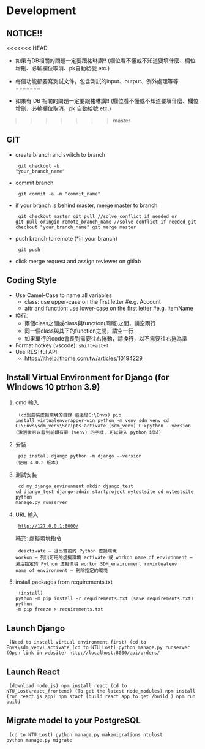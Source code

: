 # Development

## NOTICE!!
<<<<<<< HEAD
- 如果有DB相關的問題一定要跟祐琳講!! (欄位看不懂或不知道要填什麼、欄位增刪、必輸欄位取消、pk自動給號 etc.)
- 每個功能都要寫測試文件，包含測試的input、output、例外處理等等
=======

- 如果有 DB 相關的問題一定要跟祐琳講!! (欄位看不懂或不知道要填什麼、欄位增刪、必輸欄位取消、pk 自動給號 etc.)
>>>>>>> master

## GIT

- create branch and switch to branch
<code><pre>
git checkout -b "your_branch_name"
</pre></code>

- commit branch
<code><pre>
git commit -a -m "commit_name"
</pre></code>

- if your branch is behind master, merge master to branch
<code><pre>
git checkout master
git pull    //solve conflict if needed
or
git pull oringin remote_branch_name    //solve conflict if needed
git checkout "your_branch_name"
git merge master
</code></pre>

- push branch to remote (\*in your branch)
  <code><pre>
  git push
  </code></pre>
- click merge request and assign reviewer on gitlab

## Coding Style

- Use Camel-Case to name all variables
  - class: use upper-case on the first letter  #e.g. Account
  - attr and function: use lower-case on the first letter  #e.g. itemName
- 換行:
  - 兩個class之間或class與function(同層)之間，請空兩行
  - 同一個class與其下的function之間，請空一行
  - 如果單行的code會長到需要往右捲動，請換行，以不需要往右捲為準
- Format hotkey (vscode): `shift+alt+f`
- Use RESTful API
  - https://ithelp.ithome.com.tw/articles/10194229

## Install Virtual Environment for Django (for Windows 10 ptrhon 3.9)

1. cmd 輸入
<code><pre>
(cd到要裝虛擬環境的目錄 這邊是C:\Envs)
pip install virtualenvwrapper-win
python -m venv sdm_venv
cd C:\Envs\sdm_venv\Scripts
activate
(sdm_venv) C:\>python --version (激活後可以看到前綴有帶 (venv) 的字樣, 可以鍵入 python 試試)
</code></pre>

2. 安裝
   <code><pre>
   pip install django
   python -m django --version
   (使用 4.0.3 版本)
   </code></pre>

3. 測試安裝
   <code><pre>
   cd my_django_environment
   mkdir django_test
   cd django_test
   django-admin startproject mytestsite
   cd mytestsite
   python manage.py runserver
   </code></pre>

4. URL 輸入
   <code><pre>
   http://127.0.0.1:8000/
   </code></pre>
   補充: 虛擬環境指令
   <code><pre>
   deactivate — 退出當前的 Python 虛擬環境
   workon — 列出可用的虛擬環境
   activate 或 workon name_of_environment — 激活指定的 Python 虛擬環境
   workon SDM_environment
   rmvirtualenv name_of_environment — 刪除指定的環境
   </code></pre>

5. install packages from requirements.txt
   <code><pre>
   (install)
   python -m pip install -r requirements.txt
   (save requirements.txt)
   python -m pip freeze > requirements.txt
   </code></pre>

## Launch Django

<code><pre>
(Need to install virtual environment first)
(cd to Envs\sdm_venv)
activate
(cd to NTU_Lost)
python manage.py runserver
(Open link in website)
http://localhost:8000/api/orders/
</code></pre>

## Launch React

<code><pre>
(download node.js)
npm install react
(cd to NTU_Lost\react_frontend)
(To get the latest node_modules)
npm install
(run react.js app)
npm start
(build react app to get /build )
npm run build
</code></pre>

## Migrate model to your PostgreSQL

<code><pre>
(cd to NTU_Lost)
python manage.py makemigrations ntulost
python manage.py migrate
</code></pre>